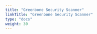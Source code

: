 ```yaml
---
title: "Greenbone Security Scanner"
linkTitle: "Greenbone Security Scanner"
type: "docs"
weight: 30
---
```

